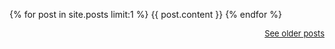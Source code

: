 
{% for post in site.posts limit:1 %}
{{ post.content }}
{% endfor %}

<p align="right"><font size="-1"><a href="posts">See older posts</a></font></p>

